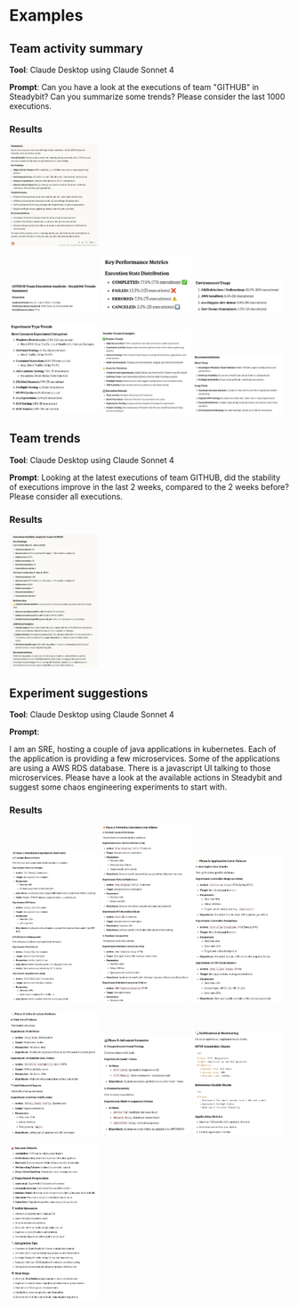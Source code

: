 # Examples

## Team activity summary

**Tool**: Claude Desktop using Claude Sonnet 4

**Prompt**: Can you have a look at the executions of team "GITHUB" in Steadybit? Can you summarize some trends? Please
consider the last 1000 executions.

### Results

<a href="team-activity-1-summary.png" target="_blank"><img src="team-activity-1-summary.png" alt="Summary" width="32%"></img></a>

<a href="team-activity-2-overview.png" target="_blank"><img src="team-activity-2-overview.png" alt="Overview" width="32%"></img></a>
<a href="team-activity-3-state-analysis.png" target="_blank"><img src="team-activity-3-state-analysis.png" alt="State Analysis" width="32%"></img></a>
<a href="team-activity-4-environment-usage.png" target="_blank"><img src="team-activity-4-environment-usage.png" alt="Environment Usage" width="32%"></img></a>

<a href="team-activity-5-type-analysis.png" target="_blank"><img src="team-activity-5-type-analysis.png" alt="Type Analysis" width="32%"></img></a>
<a href="team-activity-6-trends-insights.png" target="_blank"><img src="team-activity-6-trends-insights.png" alt="Trends Insights" width="32%"></img></a>
<a href="team-activity-7-recommendations.png" target="_blank"><img src="team-activity-7-recommendations.png" alt="Recommendations" width="32%"></img></a>

## Team trends

**Tool**: Claude Desktop using Claude Sonnet 4

**Prompt**: Looking at the latest executions of team GITHUB, did the stability of executions improve in the last 2
weeks, compared to the 2 weeks before? Please consider all executions.

### Results

<a href="team-trend-1.png" target="_blank"><img src="team-trend-1.png" alt="Team Trend" width="32%"></img></a>

## Experiment suggestions

**Tool**: Claude Desktop using Claude Sonnet 4

**Prompt**:

I am an SRE, hosting a couple of java applications in kubernetes. Each of the application is providing a few
microservices. Some of the applications are using a AWS RDS database. There is a javascript UI talking to those
microservices. Please have a look at the available actions in Steadybit and suggest some chaos engineering experiments
to start with.

### Results

<a href="suggestions-1-phase-1.png" target="_blank"><img src="suggestions-1-phase-1.png" alt="Phase 1" width="32%"></img></a>
<a href="suggestions-2-phase-2.png" target="_blank"><img src="suggestions-2-phase-2.png" alt="Phase 2" width="32%"></img></a>
<a href="suggestions-3-phase-3.png" target="_blank"><img src="suggestions-3-phase-3.png" alt="Phase 3" width="32%"></img></a>

<a href="suggestions-4-phase-4.png" target="_blank"><img src="suggestions-4-phase-4.png" alt="Phase 4" width="32%"></img></a>
<a href="suggestions-5-phase-5.png" target="_blank"><img src="suggestions-5-phase-5.png" alt="Phase 5" width="32%"></img></a>
<a href="suggestions-5-verification.png" target="_blank"><img src="suggestions-5-verification.png" alt="Verification" width="32%"></img></a>

<a href="suggestions-6-misc.png" target="_blank"><img src="suggestions-6-misc.png" alt="Misc" width="32%"></img></a>